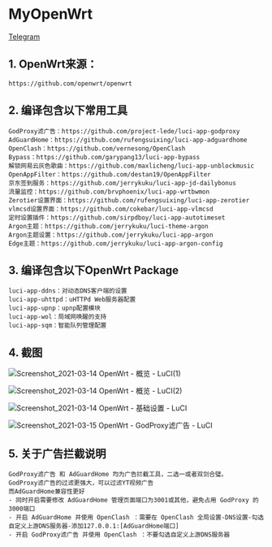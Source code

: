 # MyOpenWrt  
<a href="https://t.me/my_openwrt" target="_blank">Telegram</a>  
  
## 1. OpenWrt来源：  
    https://github.com/openwrt/openwrt  
      
## 2. 编译包含以下常用工具  
    GodProxy滤广告：https://github.com/project-lede/luci-app-godproxy  
    AdGuardHome：https://github.com/rufengsuixing/luci-app-adguardhome  
    OpenClash：https://github.com/vernesong/OpenClash  
    Bypass：https://github.com/garypang13/luci-app-bypass  
    解锁网易云灰色歌曲：https://github.com/maxlicheng/luci-app-unblockmusic  
    OpenAppFilter：https://github.com/destan19/OpenAppFilter
    京东签到服务：https://github.com/jerrykuku/luci-app-jd-dailybonus  
    流量监控：https://github.com/brvphoenix/luci-app-wrtbwmon  
    Zerotier设置界面：https://github.com/rufengsuixing/luci-app-zerotier  
    vlmcsd设置界面：https://github.com/cokebar/luci-app-vlmcsd  
    定时设置插件：https://github.com/sirpdboy/luci-app-autotimeset
    Argon主题：https://github.com/jerrykuku/luci-theme-argon  
    Argon主题设置：https://github.com/jerrykuku/luci-app-argon  
    Edge主题：https://github.com/jerrykuku/luci-app-argon-config    
      
## 3. 编译包含以下OpenWrt Package  
    luci-app-ddns：对动态DNS客户端的设置  
    luci-app-uhttpd：uHTTPd Web服务器配置  
    luci-app-upnp：upnp配置模块  
    luci-app-wol：局域网唤醒的支持  
    luci-app-sqm：智能队列管理配置  
      
## 4. 截图  
![Screenshot_2021-03-14 OpenWrt - 概览 - LuCI(1)](https://user-images.githubusercontent.com/72115940/111072058-e9e67700-8513-11eb-836f-877c1bbdd12c.png)  
  
![Screenshot_2021-03-14 OpenWrt - 概览 - LuCI(2)](https://user-images.githubusercontent.com/72115940/111072056-e9e67700-8513-11eb-911e-507df2d408a2.png)  
  
![Screenshot_2021-03-14 OpenWrt - 基础设置 - LuCI](https://user-images.githubusercontent.com/72115940/111072054-e81cb380-8513-11eb-9d9b-ba737aad6bbb.png)  
  
![Screenshot_2021-03-15 OpenWrt - GodProxy滤广告 - LuCI](https://user-images.githubusercontent.com/72115940/111124122-17caca80-85ab-11eb-8ca5-ae6d3cbd77a4.png)
  
## 5. 关于广告拦截说明
    GodProxy滤广告 和 AdGuardHome 均为广告拦截工具，二选一或者双剑合璧。  
    GodProxy滤广告的过滤更强大，可以过滤YT视频广告  
    而AdGuardHome兼容性更好  
    - 同时开启需要修改 AdGuardHome 管理页面端口为3001或其他，避免占用 GodProxy 的3000端口  
    - 开启 AdGuardHome 并使用 OpenClash ：需要在 OpenClash 全局设置-DNS设置-勾选自定义上游DNS服务器-添加127.0.0.1:[AdGuardHome端口]  
    - 开启 GodProxy滤广告 并使用 OpenClash ：不要勾选自定义上游DNS服务器

